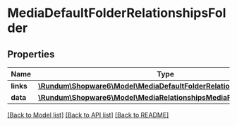 # MediaDefaultFolderRelationshipsFolder

## Properties
Name | Type | Description | Notes
------------ | ------------- | ------------- | -------------
**links** | [**\Rundum\Shopware6\Model\MediaDefaultFolderRelationshipsFolderLinks**](MediaDefaultFolderRelationshipsFolderLinks.md) |  | [optional] 
**data** | [**\Rundum\Shopware6\Model\MediaRelationshipsMediaFolderData**](MediaRelationshipsMediaFolderData.md) |  | [optional] 

[[Back to Model list]](../../README.md#documentation-for-models) [[Back to API list]](../../README.md#documentation-for-api-endpoints) [[Back to README]](../../README.md)

